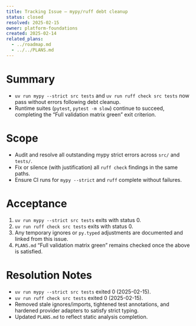 ```yaml
---
title: Tracking Issue – mypy/ruff debt cleanup
status: closed
resolved: 2025-02-15
owner: platform-foundations
created: 2025-02-14
related_plans:
  - ../roadmap.md
  - ../../PLANS.md
---
```


# Summary
- `uv run mypy --strict src tests` and `uv run ruff check src tests` now pass without errors following debt cleanup.
- Runtime suites (`pytest`, `pytest -m slow`) continue to succeed, completing the “Full validation matrix green” exit criterion.

# Scope
- Audit and resolve all outstanding mypy strict errors across `src/` and `tests/`.
- Fix or silence (with justification) all `ruff check` findings in the same paths.
- Ensure CI runs for `mypy --strict` and `ruff` complete without failures.

# Acceptance
1. `uv run mypy --strict src tests` exits with status 0.
2. `uv run ruff check src tests` exits with status 0.
3. Any temporary ignores or `py.typed` adjustments are documented and linked from this issue.
4. `PLANS.md` “Full validation matrix green” remains checked once the above is satisfied.

# Resolution Notes
- `uv run mypy --strict src tests` exited 0 (2025-02-15).
- `uv run ruff check src tests` exited 0 (2025-02-15).
- Removed stale ignores/imports, tightened test annotations, and hardened provider adapters to satisfy strict typing.
- Updated `PLANS.md` to reflect static analysis completion.
